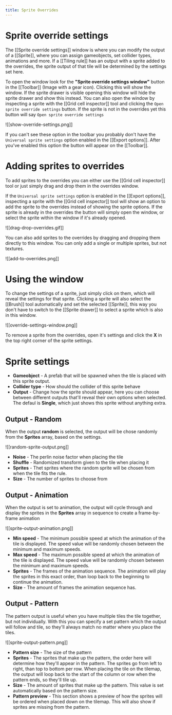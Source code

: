 ```yaml
---
title: Sprite Overrides
---
```

# Sprite override settings

The [[Sprite override settings]] window is where you can modify the output of a [[Sprite]], where you can assign gameobjects, set collider types, animations and more. If a [[Tiling rule]] has an output with a sprite added to the overrides, the sprite output of that tile will be determined by the settings set here.

To open the window look for the **"Sprite override settings window"** button in the [[Toolbar]] (Image with a gear icon). Clicking this will show the window. If the sprite drawer is visible opening this window will hide the sprite drawer and show this instead. You can also open the window by inspecting a sprite with the [[Grid cell inspector]] tool and clicking the `Open sprite override settings` button. If the sprite is not in the overrides yet this button will say `Open sprite override settings`

![[show-override-settings.png]]

If you can't see these option in the toolbar you probably don't have the `Universal sprite settings` option enabled in the [[Export options]]. After you've enabled this option the button will appear on the [[Toolbar]].
# Adding sprites to overrides

To add sprites to the overrides you can either use the [[Grid cell inspector]] tool or just simply drag and drop them in the overrides window.

If the `Universal sprite settings` option is enabled in the [[Export options]], inspecting a sprite with the [[Grid cell inspector]] tool will show an option to add the sprite to the overrides instead of showing the sprite options. If the sprite is already in the overrides the button will simply open the window, or select the sprite within the window if it's already opened.

![[drag-drop-overrides.gif]]

You can also add sprites to the overrides by dragging and dropping them directly to this window. You can only add a single or multiple sprites, but not textures.

![[add-to-overrides.png]]
# Using the window

To change the settings of a sprite, just simply click on them, which will reveal the settings for that sprite. Clicking a sprite will also select the [[Brush]] tool automatically and set the selected [[Sprite]], this way you don't have to switch to the [[Sprite drawer]] to select a sprite which is also in this window.

![[override-settings-window.png]]

To remove a sprite from the overrides, open it's settings and click the **X** in the top right corner of the sprite settings.

# Sprite settings

- **Gameobject** - A prefab that will be spawned when the tile is placed with this sprite output.
- **Collider type** - How should the collider of this sprite behave
- **Output** - Change how the sprite should appear, here you can choose between different outputs that'll reveal their own options when selected. The defaul is **Single**, which just shows this sprite without anything extra.

## Output - Random

When the output **random** is selected, the output will be chose randomly from the **Sprites** array, based on the settings.

![[random-sprite-output.png]]

- **Noise** - The perlin noise factor when placing the tile
- **Shuffle** - Randomized transform given to the tile when placing it
- **Sprites** - Thet sprites where the random sprite will be chosen from when the tile fits the rule.
- **Size** - The number of sprites to choose from
## Output - Animation

When the output is set to animation, the output will cycle through and display the sprites in the **Sprites** array in sequence to create a frame-by-frame animation

![[sprite-output-animation.png]]

- **Min speed** - The minimum possible speed at which the animation of the tile is displayed. The speed value will be randomly chosen between the minimum and maximum speeds.
- **Max speed** - The maximum possible speed at which the animation of the tile is displayed. The speed value will be randomly chosen between the minimum and maximum speeds.
- **Sprites** - The frames of the animation sequence. The animation will play the sprites in this exact order, than loop back to the beginning to continue the animation.
- **Size** - The amount of frames the animation sequence has.

## Output - Pattern

The pattern output is useful when you have multiple tiles the tile together, but not individually. With this you can specify a set pattern which the output will follow and tile, so they'll always match no matter where you place the tiles.

![[sprite-output-pattern.png]]

- **Pattern size** - The size of the pattern
- **Sprites** - The sprites that make up the pattern, the order here will determine how they'll appear in the pattern. The sprites go from left to right, than top to bottom per row. When placing the tile on the tilemap, the output will loop back to the start of the column or row when the pattern ends, so they'll tile up.
- **Size** - The amount of sprites that make up the pattern. This value is set automatically based on the pattern size.
- **Pattern preview** - This section shows a preview of how the sprites will be ordered when placed down on the tilemap. This will also show if sprites are missing from the pattern.